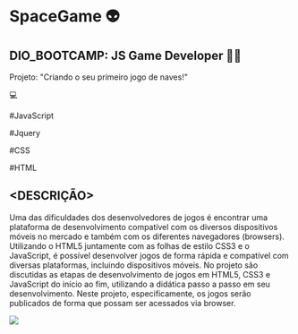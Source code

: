 # SpaceGame 👽

## **DIO_BOOTCAMP: JS Game Developer**  👩‍💻

Projeto: "Criando o seu primeiro jogo de naves!"

💻 <p>
#JavaScript <p>
#Jquery <p>
#CSS <p>
#HTML 

## **<DESCRIÇÃO>**


  Uma das dificuldades dos desenvolvedores de jogos é encontrar uma plataforma de desenvolvimento compatível com os diversos dispositivos móveis no mercado e também com os diferentes navegadores (browsers). Utilizando o HTML5 juntamente com as folhas de estilo CSS3 e o JavaScript, é possível desenvolver jogos de forma rápida e compatível com diversas plataformas, incluindo dispositivos móveis. No projeto são discutidas as etapas de desenvolvimento de jogos em HTML5, CSS3 e JavaScript do início ao fim, utilizando a didática passo a passo em seu desenvolvimento. Neste projeto, especificamente, os jogos serão publicados de forma que possam ser acessados via browser.
  
  
 ![](https://github.com/bert1307/GameSpace/blob/main/img/gif_game.gif)
